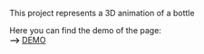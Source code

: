 This project represents a 3D animation of a bottle

Here you can find the demo of the page: <br><strong>--> </strong><a href="https://codingapp.net/bottle">DEMO</a>
